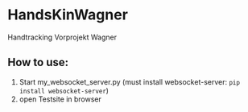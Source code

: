 # HandsKinWagner
Handtracking Vorprojekt Wagner

## How to use:
1. Start my_websocket_server.py  (must install websocket-server: `pip install websocket-server`)
2. open Testsite in browser
